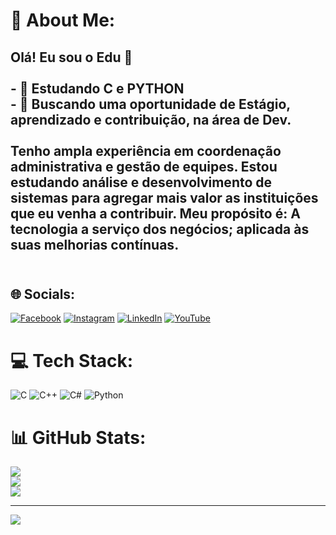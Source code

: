 # 💫 About Me:
## Olá! Eu sou o Edu 👋<br><br>- 🔭 Estudando C e PYTHON<br>- 🌱 Buscando uma oportunidade de Estágio, aprendizado e contribuição, na área de Dev.<br><br>Tenho ampla experiência em coordenação administrativa e gestão de equipes. Estou estudando análise e desenvolvimento de sistemas para agregar mais valor as instituições que eu venha a contribuir. Meu propósito é: A tecnologia a serviço dos negócios; aplicada às suas melhorias contínuas. <br><br>


## 🌐 Socials:
[![Facebook](https://img.shields.io/badge/Facebook-%231877F2.svg?logo=Facebook&logoColor=white)](https://web.facebook.com/profile.php?id=100007270927766) [![Instagram](https://img.shields.io/badge/Instagram-%23E4405F.svg?logo=Instagram&logoColor=white)](https://www.instagram.com/edu_martinsc/) [![LinkedIn](https://img.shields.io/badge/LinkedIn-%230077B5.svg?logo=linkedin&logoColor=white)](https://linkedin.com/in/eduardohmcarvalho/) [![YouTube](https://img.shields.io/badge/YouTube-%23FF0000.svg?logo=YouTube&logoColor=white)](https://youtube.com/@EduardoMartinsDev) 

# 💻 Tech Stack:
![C](https://img.shields.io/badge/c-%2300599C.svg?style=for-the-badge&logo=c&logoColor=white) ![C++](https://img.shields.io/badge/c++-%2300599C.svg?style=for-the-badge&logo=c%2B%2B&logoColor=white) ![C#](https://img.shields.io/badge/c%23-%23239120.svg?style=for-the-badge&logo=csharp&logoColor=white) ![Python](https://img.shields.io/badge/python-3670A0?style=for-the-badge&logo=python&logoColor=ffdd54)
# 📊 GitHub Stats:
![](https://github-readme-stats.vercel.app/api?username=EduardoMartinsDev&theme=highcontrast&hide_border=false&include_all_commits=true&count_private=true)<br/>
![](https://github-readme-streak-stats.herokuapp.com/?user=EduardoMartinsDev&theme=highcontrast&hide_border=false)<br/>
![](https://github-readme-stats.vercel.app/api/top-langs/?username=EduardoMartinsDev&theme=highcontrast&hide_border=false&include_all_commits=true&count_private=true&layout=compact)

---
[![](https://visitcount.itsvg.in/api?id=EduardoMartinsDev&icon=5&color=12)](https://visitcount.itsvg.in)

<!-- Proudly created with GPRM ( https://gprm.itsvg.in ) -->
